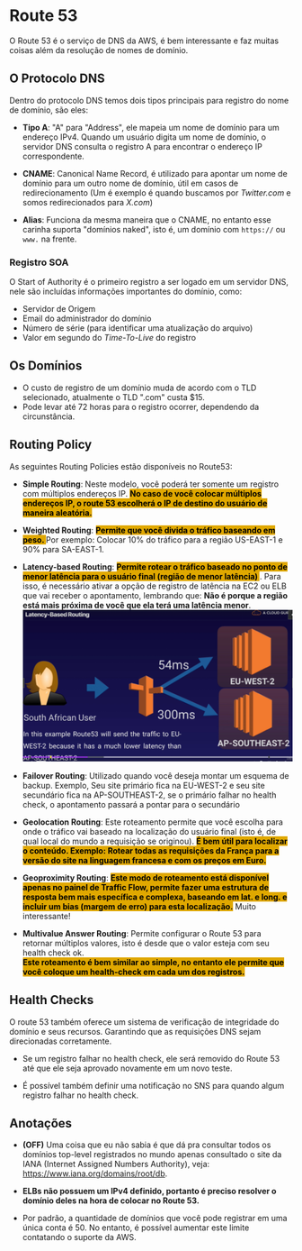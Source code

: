 # Route 53
O Route 53 é o serviço de DNS da AWS, é bem interessante e faz muitas coisas além da resolução de nomes de domínio.


## O Protocolo DNS
Dentro do protocolo DNS temos dois tipos principais para registro do nome de domínio, são eles:

- **Tipo A**: "A" para "Address", ele mapeia um nome de domínio para um endereço IPv4. Quando um usuário digita um nome de domínio, o servidor DNS consulta o registro A para encontrar o endereço IP correspondente.

- **CNAME**: Canonical Name Record, é utilizado para apontar um nome de domínio para um outro nome de domínio, útil em casos de redirecionamento (Um é exemplo é quando buscamos por *Twitter.com* e somos redirecionados para *X.com*)

- **Alias**: Funciona da mesma maneira que o CNAME, no entanto esse carinha suporta "domínios naked", isto é, um domínio com `https://` ou `www.` na frente.

### Registro SOA
O Start of Authority é o primeiro registro a ser logado em um servidor DNS, nele são incluídas informações importantes do domínio, como:
- Servidor de Origem
- Email do administrador do domínio
- Número de série (para identificar uma atualização do arquivo)
- Valor em segundo do *Time-To-Live* do registro


## Os Domínios
- O custo de registro de um domínio muda de acordo com o TLD selecionado, atualmente o TLD ".com" custa $15.
- Pode levar até 72 horas para o registro ocorrer, dependendo da circunstância.

## Routing Policy
As seguintes Routing Policies estão disponíveis no Route53:
- **Simple Routing**:
    Neste modelo, você poderá ter somente um registro com múltiplos endereços IP. 
    <span style="background-color: #e0a800; color: black;font-weight:bold">
    No caso de você colocar múltiplos endereços IP, o route 53 escolherá o IP de destino do usuário de maneira aleatória.
    </span>

- **Weighted Routing**: 
    <span style="background-color: #e0a800; color: black;font-weight:bold">
        Permite que você divida o tráfico baseando em peso.
    </span> Por exemplo: Colocar 10% do tráfico para a região US-EAST-1 e 90% para SA-EAST-1.

- **Latency-based Routing**:
    <span style="background-color: #e0a800; color: black;font-weight:bold"> 
        Permite rotear o tráfico baseado no ponto de menor latência para o usuário final (região de menor latência)
    </span>. Para isso, é necessário ativar a opção de registro de latência na EC2 ou ELB que vai receber o apontamento, lembrando que: **Não é porque a região está mais próxima de você que ela terá uma latência menor**.
    ![Slide Latency Based](LatencyBased.png)

- **Failover Routing**:
    Utilizado quando você deseja montar um esquema de backup. Exemplo, Seu site primário fica na EU-WEST-2 e seu site secundário fica na AP-SOUTHEAST-2, se o primário falhar no health check, o apontamento passará a pontar para o secundário

- **Geolocation Routing**:
    Este roteamento permite que você escolha para onde o tráfico vai baseado na localização do usuário final (isto é, de qual local do mundo a requisição se originou). 
    <span style="background-color: #e0a800; color: black;font-weight:bold">
        É bem útil para localizar o conteúdo. Exemplo: Rotear todas as requisições da França para a versão do site na linguagem francesa e com os preços em Euro.
    </span>


- **Geoproximity Routing**:
    <span style="background-color: #e0a800; color: black;font-weight:bold">
    Este modo de roteamento está disponível apenas no painel de Traffic Flow, permite fazer uma estrutura de resposta bem mais específica e complexa, baseando em lat. e long. e incluir um bias (margem de erro) para esta localização.</span> Muito interessante!

- **Multivalue Answer Routing**:
    Permite configurar o Route 53 para retornar múltiplos valores, isto é desde que o valor esteja com seu health check ok.  
    <span style="background-color: #e0a800; color: black;font-weight:bold">
        Este roteamento é bem similar ao simple, no entanto ele permite que você coloque um health-check em cada um dos registros.
    </span>

## Health Checks
O route 53 também oferece um sistema de verificação de integridade do domínio e seus recursos. Garantindo que as requisições DNS sejam direcionadas corretamente.

- Se  um registro falhar no health check, ele será removido do Route 53 até que ele seja aprovado novamente em um novo teste.

- É possível também definir uma notificação no SNS para quando algum registro falhar no health check.

## Anotações
- **(OFF)** Uma coisa que eu não sabia é que dá pra consultar todos os domínios top-level registrados no mundo apenas consultado o site da IANA (Internet Assigned Numbers Authority), veja: https://www.iana.org/domains/root/db.

- **ELBs não possuem um IPv4 definido, portanto é preciso resolver o domínio deles na hora de colocar no Route 53.**

- Por padrão, a quantidade de domínios que você pode registrar em uma única conta é 50. No entanto, é possível aumentar este limite contatando o suporte da AWS.